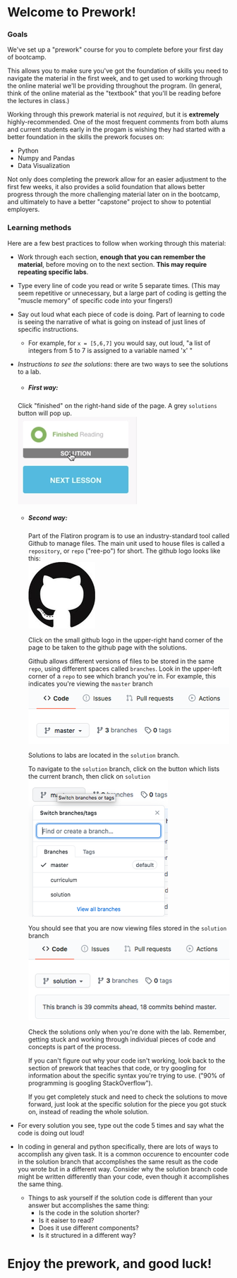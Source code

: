 # Welcome to Prework!

### Goals 

We've set up a "prework" course for you to complete before your first day of bootcamp.

This allows you to make sure you've got the foundation of skills you need to navigate the material in the first week, and to get used to working through the online material we'll be providing throughout the program.  (In general, think of the online material as the "textbook" that you'll be reading before the lectures in class.)  

Working through this prework material is not *required*, but it is **extremely** highly-recommended.  One of the most frequent comments from both alums and current students early in the progam is wishing they had started with a better foundation in the skills the prework focuses on:
- Python
- Numpy and Pandas
- Data Visualization

Not only does completing the prework allow for an easier adjustment to the first few weeks, it also provides a solid foundation that allows better progress through the more challenging material later on in the bootcamp, and ultimately to have a better "capstone" project to show to potential employers.


### Learning methods
Here are a few best practices to follow when working through this material:


- Work through each section, **enough that you can remember the material**, before moving on to the next section. **This may require repeating specific labs**.  

- Type every line of code you read or write 5 separate times.  (This may seem repetitive or unnecessary, but a large part of coding is getting the "muscle memory" of specific code into your fingers!)


- Say out loud what each piece of code is doing.  Part of learning to code is seeing the narrative of what is going on instead of just lines of specific instructions.
  - For example, for ```x = [5,6,7]``` you would say, out loud, "a list of integers from 5 to 7 is assigned to a variable named 'x' "
  
  
- *Instructions to see the solutions*: there are two ways to see the solutions to a lab.

  - ##### First way: 
  Click "finished" on the right-hand side of the page.  A grey `solutions` button will pop up.  
  ![](viz/solution_button.png)

  - ##### Second way:
  
    Part of the Flatiron program is to use an industry-standard tool called Github to manage files.  The main unit used to house files is called a `repository`, or `repo` ("ree-po") for short.  The github logo looks like this:             
![](viz/github.png)
    
    Click on the small github logo in the upper-right hand corner of the page to be taken to the github page with the solutions.
    
    Github allows different versions of files to be stored in the same `repo`, using different spaces called `branches`. Look in the upper-left corner of a `repo` to see which branch you're in. For example, this indicates you're viewing the `master` branch
![](viz/master_branch.png)
    
    Solutions to labs are located in the `solution` branch.  
    
    To navigate to the `solution` branch, click on the button which lists the current branch, then click on `solution`
![](viz/switching_branches.png)
   
    You should see that you are now viewing files stored in the `solution` branch
![](viz/solution_branch.png)
   
    Check the solutions only when you're done with the lab.  Remember, getting stuck and working through individual pieces of code and concepts is part of the process.  
    
    If you can't figure out why your code isn't working, look back to the section of prework that teaches that code, or try googling for information about the specific syntax you're trying to use.  ("90% of programming is googling StackOverflow").  
    
    If you get completely stuck and need to check the solutions to move forward, just look at the specific solution for the piece you got stuck on, instead of reading the whole solution.

- For every solution you see, type out the code 5 times and say what the code is doing out loud!

- In coding in general and python specifically, there are lots of ways to accomplish any given task.  It is a common occurence to encounter code in the solution branch that accomplishes the same result as the code you wrote but in a different way.  Consider why the solution branch code might be written differently than your code, even though it accomplishes the same thing.  
  - Things to ask yourself if the solution code is different than your answer but accomplishes the same thing: 
    - Is the code in the solution shorter?  
    - Is it eaiser to read?  
    - Does it use different components?  
    - Is it structured in a different way?
  
# Enjoy the prework, and good luck! 